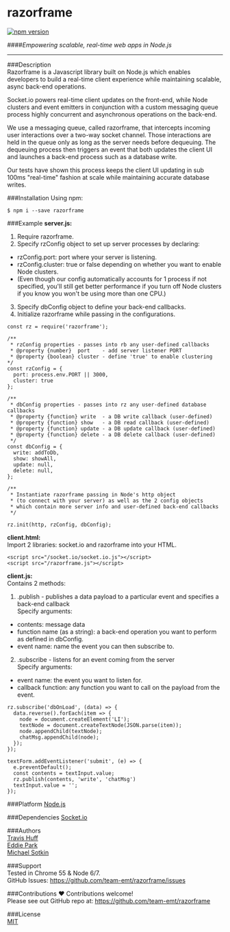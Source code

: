 # razorframe
[![npm version](https://badge.fury.io/js/razorframe.svg)](https://badge.fury.io/js/razorframe)

####*Empowering scalable, real-time web apps in Node.js*  

____________________________________________________________________  

###Description  
Razorframe is a Javascript library built on Node.js which enables developers to build a real-time client experience while maintaining scalable, async back-end operations.  

Socket.io powers real-time client updates on the front-end, while Node clusters and event emitters in conjunction with a custom messaging queue process highly concurrent and asynchronous operations on the back-end.
  
We use a messaging queue, called razorframe, that intercepts incoming user interactions over a two-way socket channel.  Those interactions are held in the queue only as long as the server needs before dequeuing.  The dequeuing process then triggers an event that both updates the client UI and launches a back-end process such as a database write.  

Our tests have shown this process keeps the client UI updating in sub 100ms "real-time" fashion at scale while maintaining accurate database writes.

###Installation
Using npm:  

```
$ npm i --save razorframe
```

###Example
**server.js:**  
1) Require razorframe.  
2) Specify rzConfig object to set up server processes by declaring:

* rzConfig.port: port where your server is listening.  
* rzConfig.cluster: true or false depending on whether you want to enable Node clusters.  
* (Even though our config automatically accounts for 1 process if not specified, you'll still get better performance if you turn off Node clusters if you know you won't be using more than one CPU.)  

3) Specify dbConfig object to define your back-end callbacks.  
4) Initialize razorframe while passing in the configurations.

```
const rz = require('razorframe');

/**
 * rzConfig properties - passes into rb any user-defined callbacks
 * @property {number}  port    - add server listener PORT
 * @property {boolean} cluster - define 'true' to enable clustering
*/
const rzConfig = {
  port: process.env.PORT || 3000,
  cluster: true
};

/**
 * dbConfig properties - passes into rz any user-defined database callbacks
 * @property {function} write  - a DB write callback (user-defined)
 * @property {function} show   - a DB read callback (user-defined)
 * @property {function} update - a DB update callback (user-defined)
 * @property {function} delete - a DB delete callback (user-defined)
 */
const dbConfig = {
  write: addToDb,
  show: showAll,
  update: null,
  delete: null,
};

/**
 * Instantiate razorframe passing in Node's http object
 * (to connect with your server) as well as the 2 config objects
 * which contain more server info and user-defined back-end callbacks
 */
 
rz.init(http, rzConfig, dbConfig);
```


**client.html:**  
Import 2 libraries: socket.io and razorframe into your HTML. 

```
<script src="/socket.io/socket.io.js"></script>
<script src="/razorframe.js"></script>
```


**client.js:**  
Contains 2 methods:  
1) .publish  - publishes a data payload to a particular event and specifies a back-end callback  
Specify arguments:

* contents: message data
* function name (as a string): a back-end operation you want to perform as defined in dbConfig.
* event name: name the event you can then subscribe to.  

2) .subscribe - listens for an event coming from the server  
Specify arguments:

* event name: the event you want to listen for.
* callback function: any function you want to call on the payload from the event.

```
rz.subscribe('dbOnLoad', (data) => {
  data.reverse().forEach(item => {
    node = document.createElement('LI');
    textNode = document.createTextNode(JSON.parse(item));
    node.appendChild(textNode);
    chatMsg.appendChild(node);
  });
});

textForm.addEventListener('submit', (e) => {
  e.preventDefault();
  const contents = textInput.value;
  rz.publish(contents, 'write', 'chatMsg')
  textInput.value = '';
});
```
###Platform
[Node.js](https://nodejs.org/)  

###Dependencies
[Socket.io](https://www.npmjs.com/package/socket.io)  


###Authors  
[Travis Huff](huff.travis@gmail.com)  
[Eddie Park](ed.sh.park@gmail.com)  
[Michael Sotkin](Michael.sotkin@gmail.com)

###Support  
Tested in Chrome 55 & Node 6/7.  
GitHub Issues: <https://github.com/team-emt/razorframe/issues>

###Contributions
❤️ Contributions welcome!  
Please see out GitHub repo at: <https://github.com/team-emt/razorframe>

###License  
[MIT](https://github.com/travishuff/razorframe/blob/master/LICENSE)   
